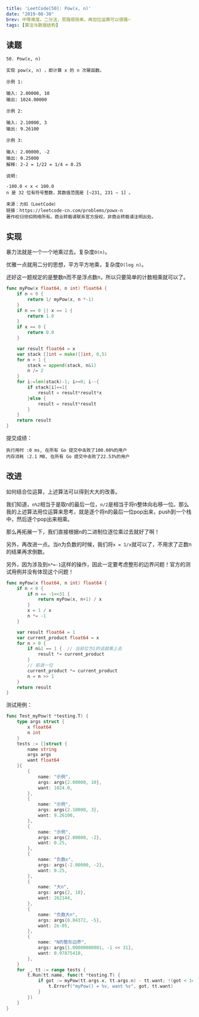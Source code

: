 ```yaml lw-blog-meta
title: 'LeetCode[50]: Pow(x, n)'
date: "2019-08-30"
brev: 中等难度。二分法，思路很简单。再加位运算可以很骚~
tags: [算法与数据结构]
```


## 读题

```text
50. Pow(x, n)

实现 pow(x, n) ，即计算 x 的 n 次幂函数。

示例 1:

输入: 2.00000, 10
输出: 1024.00000

示例 2:

输入: 2.10000, 3
输出: 9.26100

示例 3:

输入: 2.00000, -2
输出: 0.25000
解释: 2-2 = 1/22 = 1/4 = 0.25

说明:

-100.0 < x < 100.0
n 是 32 位有符号整数，其数值范围是 [−231, 231 − 1] 。

来源：力扣（LeetCode）
链接：https://leetcode-cn.com/problems/powx-n
著作权归领扣网络所有。商业转载请联系官方授权，非商业转载请注明出处。
```

## 实现

暴力法就是一个一个地乘过去。复杂度`O(n)`。

优雅一点就用二分的思想，平方平方地乘，复杂度`O(log n)`。

还好这一题规定的是整数n而不是浮点数n，所以只要简单的计数相乘就可以了。

```go
func myPow(x float64, n int) float64 {
    if n < 0 {
        return 1/ myPow(x, n *-1)
    }
    if n == 0 || x == 1 {
        return 1.0
    }
    if x == 0 {
        return 0.0
    }

    var result float64 = x
    var stack []int = make([]int, 0,5)
    for n > 1 {
        stack = append(stack, n&1)
        n /= 2
    }
    for i:=len(stack)-1; i>=0; i--{
        if stack[i]==1{
            result = result*result*x
        }else {
            result = result*result
        }
    }
    return result
}
```

提交成绩：

```text
执行用时 :0 ms, 在所有 Go 提交中击败了100.00%的用户
内存消耗 :2.1 MB, 在所有 Go 提交中击败了22.53%的用户
```

## 改进

如何结合位运算，上述算法可以得到大大的改善。

我们知道，`n%2`相当于是取n的最后一位，`n/2`是相当于将n整体向右移一位。那么我的上述算法用位运算来思考，就是逐个将n的最后一位pop出来，push到一个栈中，然后逐个pop出来相乘。

那么再拓展一下，我们直接根据n的二进制位逐位乘过去就好了啊！

另外，再改进一点。当n为负数的时候，我们将`x = 1/x`就可以了，不用求了正数n的结果再求倒数。

另外，因为涉及到`n*=-1`这样的操作，因此一定要考虑整形的边界问题！官方的测试用例并没有体现这个问题！

```go
func myPow(x float64, n int) float64 {
    if n < 0 {
        if n == -1<<31 {
            return myPow(x, n+1) / x
        }
        x = 1 / x
        n *= -1
    }

    var result float64 = 1
    var current_product float64 = x
    for n > 0 {
        if n&1 == 1 {  // 当前位为1的话就乘上去
            result *= current_product
        }
        // 前进一位
        current_product *= current_product
        n = n >> 1
    }
    return result
}
```

测试用例：

```go
func Test_myPow(t *testing.T) {
    type args struct {
        x float64
        n int
    }
    tests := []struct {
        name string
        args args
        want float64
    }{
        {
            name: "示例",
            args: args{2.00000, 10},
            want: 1024.0,
        },
        {
            name: "示例",
            args: args{2.10000, 3},
            want: 9.26100,
        },
        {
            name: "示例",
            args: args{2.00000, -2},
            want: 0.25,
        },
        {
            name: "负数x",
            args: args{-2.00000, -2},
            want: 0.25,
        },
        {
            name: "大n",
            args: args{2, 18},
            want: 262144,
        },
        {
            name: "负数大n",
            args: args{8.84372, -5},
            want: 2e-05,
        },
        {
            name: "N的整形边界",
            args: args{1.00000000001, -1 << 31},
            want: 0.97875410,
        },
    }
    for _, tt := range tests {
        t.Run(tt.name, func(t *testing.T) {
            if got := myPow(tt.args.x, tt.args.n) - tt.want; !(got < 1e-5 && got > -1e-5) {
                t.Errorf("myPow() = %v, want %v", got, tt.want)
            }
        })
    }
}
```
